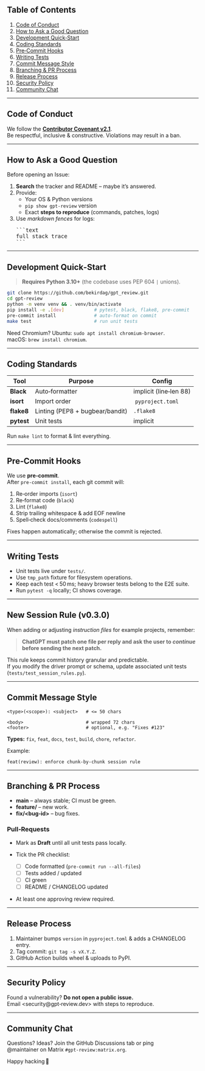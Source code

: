 <!--
===============================================================================
 🛠️  GPT‑Review ▸ Contribution Guidelines
===============================================================================
Thank‑you for considering contributing ♥

This document covers **everything you need to know** to file great issues,
submit high‑quality pull‑requests, and understand how releases are made.

> _New to open‑source?_  Don’t worry – we love first‑timers!  
> Visit <https://opensource.guide/how-to-contribute/> for a quick primer.
===============================================================================
-->

## Table of Contents
1. [Code of Conduct](#code-of-conduct)  
2. [How to Ask a Good Question](#how-to-ask-a-good-question)  
3. [Development Quick‑Start](#development-quick-start)  
4. [Coding Standards](#coding-standards)  
5. [Pre‑Commit Hooks](#pre-commit-hooks)  
6. [Writing Tests](#writing-tests)  
7. [Commit Message Style](#commit-message-style)  
8. [Branching & PR Process](#branching--pr-process)  
9. [Release Process](#release-process)  
10. [Security Policy](#security-policy)  
11. [Community Chat](#community-chat)  

---

## Code of Conduct
We follow the **[Contributor Covenant v2.1](https://www.contributor-covenant.org)**.  
Be respectful, inclusive & constructive.  Violations may result in a ban.

---

## How to Ask a Good Question
Before opening an Issue:

1. **Search** the tracker and README – maybe it’s answered.
2. Provide:
   * Your OS & Python versions
   * `pip show gpt-review` version
   * Exact **steps to reproduce** (commands, patches, logs)
3. Use *markdown fences* for logs:  
   <pre>```text  
   full stack trace  
   ```</pre>

---

## Development Quick‑Start

> **Requires Python 3.10+** (the codebase uses PEP 604 `|` unions).

```bash
git clone https://github.com/bekirdag/gpt_review.git
cd gpt-review
python -m venv venv && . venv/bin/activate
pip install -e .[dev]           # pytest, black, flake8, pre‑commit
pre-commit install              # auto‑format on commit
make test                       # run unit tests
```

Need Chromium? Ubuntu: `sudo apt install chromium-browser`.  
macOS: `brew install chromium`.

---

## Coding Standards
| Tool  | Purpose | Config |
|-------|---------|--------|
| **Black** | Auto‑formatter | implicit (line‑len 88) |
| **isort** | Import order  | `pyproject.toml` |
| **flake8** | Linting (PEP8 + bugbear/bandit) | `.flake8` |
| **pytest** | Unit tests | implicit |

Run `make lint` to format & lint everything.

---

## Pre‑Commit Hooks
We use **pre‑commit**.  
After `pre-commit install`, each git commit will:

1. Re‑order imports (`isort`)
2. Re‑format code (`black`)
3. Lint (`flake8`)
4. Strip trailing whitespace & add EOF newline
5. Spell‑check docs/comments (`codespell`)

Fixes happen automatically; otherwise the commit is rejected.

---

## Writing Tests
* Unit tests live under `tests/`.
* Use `tmp_path` fixture for filesystem operations.
* Keep each test < 50 ms; heavy browser tests belong to the E2E suite.
* Run `pytest -q` locally; CI shows coverage.

---

## **New Session Rule (v0.3.0)**
When adding or adjusting *instruction files* for example projects, remember:

> **ChatGPT must patch one file per reply and ask the user to _continue_ before
> sending the next patch.**

This rule keeps commit history granular and predictable.  
If you modify the driver prompt or schema, update associated unit tests
(`tests/test_session_rules.py`).

---

## Commit Message Style
```text
<type>(<scope>): <subject>   # <= 50 chars

<body>                       # wrapped 72 chars
<footer>                     # optional, e.g. "Fixes #123"
```
**Types:** `fix`, `feat`, `docs`, `test`, `build`, `chore`, `refactor`.

Example:
```text
feat(review): enforce chunk‑by‑chunk session rule
```

---

## Branching & PR Process
* **main** – always stable; CI must be green.
* **feature/<topic>** – new work.
* **fix/<bug‑id>** – bug fixes.

### Pull‑Requests
* Mark as **Draft** until all unit tests pass locally.
* Tick the PR checklist:

  - [ ] Code formatted (`pre-commit run --all-files`)
  - [ ] Tests added / updated
  - [ ] CI green
  - [ ] README / CHANGELOG updated

* At least one approving review required.

---

## Release Process
1. Maintainer bumps `version` in `pyproject.toml` & adds a CHANGELOG entry.
2. Tag commit: `git tag -s vX.Y.Z`.
3. GitHub Action builds wheel & uploads to PyPI.

---

## Security Policy
Found a vulnerability? **Do not open a public issue.**  
Email <security@gpt‑review.dev> with steps to reproduce.

---

## Community Chat
Questions? Ideas? Join the GitHub Discussions tab or ping  
@maintainer on Matrix `#gpt-review:matrix.org`.

Happy hacking 💙
